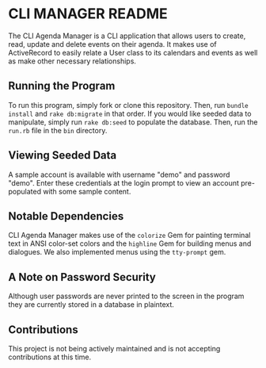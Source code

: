 # CLI MANAGER README

The CLI Agenda Manager is a CLI application that allows users to create, read, update and delete events on their agenda. It makes use of ActiveRecord to easily relate a User class to its calendars and events as well as make other necessary relationships.

## Running the Program

To run this program, simply fork or clone this repository. Then, run `bundle install` and `rake db:migrate` in that order. If you would like seeded data to manipulate, simply run `rake db:seed` to populate the database. Then, run the `run.rb` file in the `bin` directory.

## Viewing Seeded Data

A sample account is available with username "demo" and password "demo". Enter these credentials at the login prompt to view an account pre-populated with some sample content.

## Notable Dependencies

CLI Agenda Manager makes use of the `colorize` Gem for painting terminal text in ANSI color-set colors and the `highline` Gem for building menus and dialogues. We also implemented menus using the `tty-prompt` gem.

## A Note on Password Security

Although user passwords are never printed to the screen in the program they are currently stored in a database in plaintext.

## Contributions

This project is not being actively maintained and is not accepting contributions at this time.
